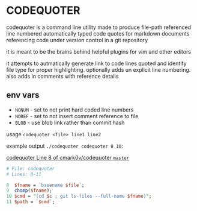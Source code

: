 # CODEQUOTER


codequoter is a command line utility made to produce file-path referenced line numbered automatically typed code quotes for markdown documents referencing code under version control in a git repository

it is meant to be the brains behind helpful plugins for vim and other editors 

it attempts to autmatically generate link to code lines quoted and identify file type for proper highlighting. optionally adds un explicit line numbering. also adds in comments with reference details

## env vars

- ``NONUM``  - set to not print hard coded line numbers
- ``NOREF`` - set to not insert comment reference to file
- ``BLOB`` - use blob link rather than commit hash

usage ``codequoter <file> line1 line2``

example output ``./codequoter codequoter 8 10``:


[codequoter Line 8 of cmark0v/codequoter ``master``](https://github.com/cmark0v/codequoter/blob/master/codequoter#L8)
```perl
# File: codequoter
# Lines: 8-11

8  $fname = `basename $file`;
9  chomp($fname);
10 $cmd = "(cd $c ; git ls-files --full-name $fname)";
11 $path = `$cmd`;
```

